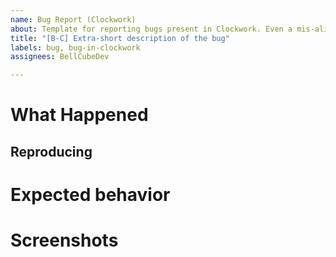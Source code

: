 ```yaml
---
name: Bug Report (Clockwork)
about: Template for reporting bugs present in Clockwork. Even a mis-aligned door is enough for me to fix!
title: "[B-C] Extra-short description of the bug"
labels: bug, bug-in-clockwork
assignees: BellCubeDev

---
```


<!-- Items in these comment tags don't show up in Markdown, so you don't need to remove them -->
# **What Happened**
<!-- Describe what unexpected thing happened -->

## **Reproducing**
<!-- How can I make the big show up on my end? Example for a mis-aligned door:
1. Go to the Armoury
2. Look at the Secret Cabinet where it *should* connect to the wall
-->

# **Expected behavior**
<!-- What did you expect to happen? e.g. "I expected the Butter Churn to open the Hearthfire UI."
You can remove this if the issue is game-breaking (like a CTD) or obvious (e.g. the Issue title is "Crack in the Armoury secret door").
-->

# **Screenshots**
<!-- If it makes sense, add screenshots and/or videos here. Link videos, use the following syntax for images:
![Alt text](https://image.URI/goes/here)
-->
